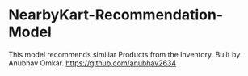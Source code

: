 # NearbyKart-Recommendation-Model
This model recommends similiar Products from the Inventory. Built by Anubhav Omkar. https://github.com/anubhav2634
